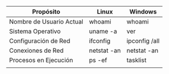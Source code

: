 

| **Propósito**            | **Linux**   | **Windows**   |
| ------------------------ | ----------- | ------------- |
| Nombre de Usuario Actual | whoami      | whoami        |
| Sistema Operativo        | uname -a    | ver           |
| Configuración de Red     | ifconfig    | ipconfig /all |
| Conexiones de Red        | netstat -an | netstat -an   |
| Procesos en Ejecución    | ps -ef      | tasklist      |
|                          |             |               |
